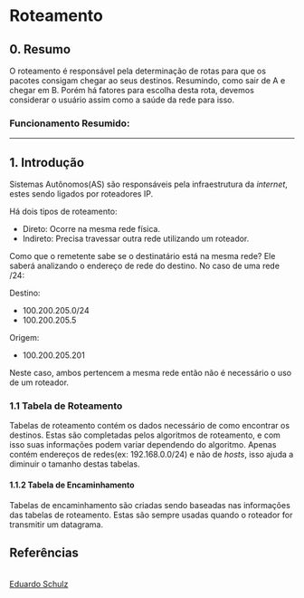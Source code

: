 # Roteamento
## 0. Resumo
O roteamento é responsável pela determinação de rotas para que os pacotes consigam chegar ao seus destinos. Resumindo, como sair de A e chegar em B. Porém há fatores para escolha desta rota, devemos considerar o usuário assim como a saúde da rede para isso. 

### Funcionamento Resumido:
<!---
<figure markdown="span">
 ![datagrama funcionamento](imgs/func-ip.png){ width = "300"}
   <figcaption>Funcionamento do Protocolo IP</figcaption>
</figure>
--->

--- 
## 1. Introdução

Sistemas Autônomos(AS) são responsáveis pela infraestrutura da _internet_, estes sendo ligados por roteadores IP. 

Há dois tipos de roteamento:
* Direto: Ocorre na mesma rede física.
* Indireto: Precisa travessar outra rede utilizando um roteador.

Como que o remetente sabe se o destinatário está na mesma rede? Ele saberá analizando o endereço de rede do destino. No caso de uma rede /24:

Destino:
* 100.200.205.0/24
* 100.200.205.5

Origem:
* 100.200.205.201

Neste caso, ambos pertencem a mesma rede então não é necessário o uso de um roteador.

### 1.1 Tabela de Roteamento

Tabelas de roteamento contém os dados necessário de como encontrar os destinos. Estas são completadas pelos algoritmos de roteamento, e com isso suas informações podem variar dependendo do algoritmo. Apenas contém endereços de redes(ex: 192.168.0.0/24) e não de _hosts_, isso ajuda a diminuir o tamanho destas tabelas.

#### 1.1.2 Tabela de Encaminhamento

Tabelas de encaminhamento são criadas sendo baseadas nas informações das tabelas de roteamento. Estas são sempre usadas quando o roteador for transmitir um datagrama.

## Referências
<!---
* Tanenbaum, A; Feamster, N; Wheterall, D. Computer Networks. 6th ed. Hockham Way, Harlow, Reino Unido: Pearson Educational Limited, 2021.
* Tanenbaum, A. Computer Networks. 3rd ed. Upper Saddle River, New Jersey, EUA:Prentice Hall PTR, 1996.
* Stevens, W. Richard. TCP/IP Illustrated: the Protocols, vol 1. 1st ed. Reading, MA, EU: Addison-Wesley Publishing Company, 1994.
---> 
<br>
<span class='git-page-authors'>
<a href='https://github.com/eduardoschulz'>Eduardo Schulz</a>
</span>
